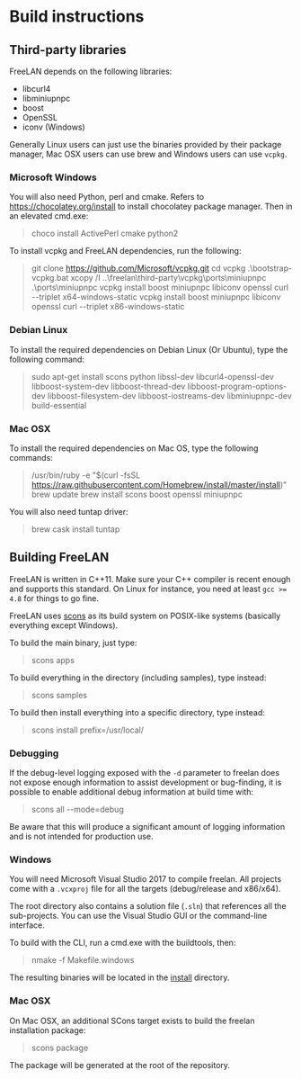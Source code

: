 Build instructions
==================

Third-party libraries
---------------------

FreeLAN depends on the following libraries:

- libcurl4
- libminiupnpc
- boost
- OpenSSL
- iconv (Windows)

Generally Linux users can just use the binaries provided by their package
manager, Mac OSX users can use brew and Windows users can use `vcpkg`.

### Microsoft Windows

You will also need Python, perl and cmake. Refers to https://chocolatey.org/install to install chocolatey
package manager. Then in an elevated cmd.exe: 

> choco install ActivePerl cmake python2

To install vcpkg and FreeLAN dependencies, run the following:

> git clone https://github.com/Microsoft/vcpkg.git
> cd vcpkg
> .\bootstrap-vcpkg.bat
> xcopy /I ..\freelan\third-party\vcpkg\ports\miniupnpc .\ports\miniupnpc
> vcpkg install boost miniupnpc libiconv openssl curl --triplet x64-windows-static
> vcpkg install boost miniupnpc libiconv openssl curl --triplet x86-windows-static

### Debian Linux

To install the required dependencies on Debian Linux (Or Ubuntu), type the
following command:

> sudo apt-get install scons python libssl-dev libcurl4-openssl-dev
> libboost-system-dev libboost-thread-dev libboost-program-options-dev
> libboost-filesystem-dev libboost-iostreams-dev libminiupnpc-dev build-essential

### Mac OSX

To install the required dependencies on Mac OS, type the following commands: 

> /usr/bin/ruby -e "$(curl -fsSL
> https://raw.githubusercontent.com/Homebrew/install/master/install)"
> brew update
> brew install scons boost openssl miniupnpc

You will also need tuntap driver:

> brew cask install tuntap

Building FreeLAN
----------------

FreeLAN is written in C++11. Make sure your C++ compiler is recent enough and
supports this standard. On Linux for instance, you need at least `gcc >= 4.8`
for things to go fine.

FreeLAN uses [scons](http://www.scons.org/) as its build system on POSIX-like
systems (basically everything except Windows).

To build the main binary, just type:

> scons apps

To build everything in the directory (including samples), type instead:

> scons samples

To build then install everything into a specific directory, type instead:

> scons install prefix=/usr/local/

### Debugging

If the debug-level logging exposed with the `-d` parameter to freelan does not
expose enough information to assist development or bug-finding, it is possible
to enable additional debug information at build time with:

> scons all --mode=debug

Be aware that this will produce a significant amount of logging information and
is not intended for production use.

### Windows

You will need Microsoft Visual Studio 2017 to compile freelan. All projects come
with a `.vcxproj` file for all the targets (debug/release and x86/x64).

The root directory also contains a solution file (`.sln`) that references all
the sub-projects. You can use the Visual Studio GUI or the command-line
interface.

To build with the CLI, run a cmd.exe with the buildtools, then:
> nmake -f Makefile.windows

The resulting binaries will be located in the [install](install) directory.

### Mac OSX

On Mac OSX, an additional SCons target exists to build the freelan installation
package:

> scons package

The package will be generated at the root of the repository.

